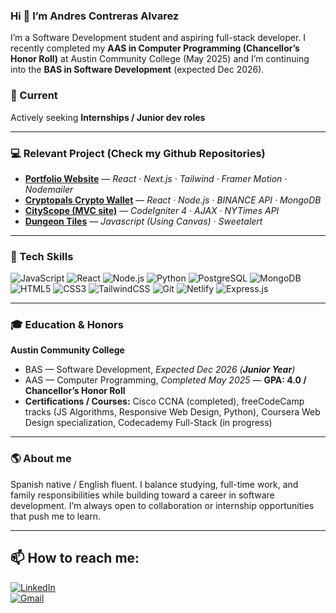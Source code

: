 ### Hi 👋 I’m **Andres Contreras Alvarez**
I’m a Software Development student and aspiring full-stack developer. I recently completed my **AAS in Computer Programming (Chancellor’s Honor Roll)** at Austin Community College (May 2025) and I’m continuing into the **BAS in Software Development** (expected Dec 2026). 

### 🔭 Current
Actively seeking **Internships / Junior dev roles**

---

### 💻 Relevant Project (Check my Github Repositories)
- **[Portfolio Website](https://github.com/Andresc06/portfolio-project)** — *React · Next.js · Tailwind · Framer Motion · Nodemailer* 
- **[Cryptopals Crypto Wallet](https://github.com/Andresc06/cryptopalsfrontend)** — *React · Node.js · BINANCE API · MongoDB*
- **[CityScope (MVC site)](https://github.com/Andresc06/cityscope-project)** — *CodeIgniter 4 · AJAX · NYTimes API*
- **[Dungeon Tiles](https://github.com/Andresc06/Dungeon-Tiles)** — *Javascript (Using Canvas) · Sweetalert*

---

### 🔧 Tech Skills
![JavaScript](https://img.shields.io/badge/JavaScript-F7DF1E?style=for-the-badge&logo=javascript&logoColor=black)
![React](https://img.shields.io/badge/React-20232A?style=for-the-badge&logo=react&logoColor=%2361DAFB)
![Node.js](https://img.shields.io/badge/Node.js-339933?style=for-the-badge&logo=node.js&logoColor=white)
![Python](https://img.shields.io/badge/Python-3776AB?style=for-the-badge&logo=python&logoColor=white)
![PostgreSQL](https://img.shields.io/badge/PostgreSQL-316192?style=for-the-badge&logo=postgresql&logoColor=white)
![MongoDB](https://img.shields.io/badge/MongoDB-4EA94B?style=for-the-badge&logo=mongodb&logoColor=white)
![HTML5](https://img.shields.io/badge/HTML5-E34F26?style=for-the-badge&logo=html5&logoColor=white)
![CSS3](https://img.shields.io/badge/CSS3-1572B6?style=for-the-badge&logo=css3&logoColor=white)
![TailwindCSS](https://img.shields.io/badge/tailwindcss-%2338B2AC.svg?style=for-the-badge&logo=tailwind-css&logoColor=white)
![Git](https://img.shields.io/badge/Git-F05032?style=for-the-badge&logo=git&logoColor=white)
![Netlify](https://img.shields.io/badge/Netlify-00C7B7?style=for-the-badge&logo=netlify&logoColor=white)
![Express.js](https://img.shields.io/badge/express.js-757575.svg?style=for-the-badge&logo=express&logoColor=%2361DAFB)

---

### 🎓 Education & Honors
**Austin Community College**
- BAS — Software Development, *Expected Dec 2026 (**Junior Year**)*  
- AAS — Computer Programming, *Completed May 2025* — **GPA: 4.0 / Chancellor’s Honor Roll**  
- **Certifications / Courses:** Cisco CCNA (completed), freeCodeCamp tracks (JS Algorithms, Responsive Web Design, Python), Coursera Web Design specialization, Codecademy Full-Stack (in progress)

---

### 🌎 About me
Spanish native / English fluent. I balance studying, full-time work, and family responsibilities while building toward a career in software development. I’m always open to collaboration or internship opportunities that push me to learn.

---

## 📫 How to reach me:
<a href="https://www.linkedin.com/in/andrescontrerass/">
  <img src="https://custom-icon-badges.demolab.com/badge/LinkedIn-0A66C2?logo=linkedin-white&logoColor=fff" alt="LinkedIn" />
</a>
<br />
<a href="mailto:andrescontreras370@gmail.com">
  <img src="https://img.shields.io/badge/Gmail-D14836?logo=gmail&logoColor=white" alt="Gmail" />
</a>
